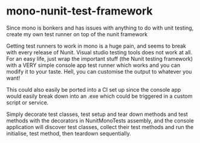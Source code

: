 # mono-nunit-test-framework
Since mono is bonkers and has issues with anything to do with unit testing, create my own test runner on top of the nunit framework

Getting test runners to work in mono is a huge pain, and seems to break with every release of Nunit. Visual studio testing tools does not work at all. For an easy life, just wrap the important stuff (the Nunit testing framework) with a VERY simple console app test runner which works and you can modify it to your taste. Hell, you can customise the output to whatever you want!

This could also easily be ported into a CI set up since the console app would easily break down into an .exe which could be triggered in a custom script or service.

Simply decorate test classes, test setup and tear down methods and test methods with the decorators in NunitMonoTests assembly, and the console application will discover test classes, collect their test methods and run the initialise, test method, then teardown sequentially.
